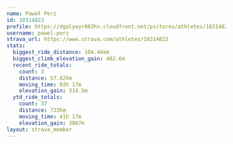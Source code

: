 ```yaml
---
name: Paweł Perz
id: 18314823
profile: https://dgalywyr863hv.cloudfront.net/pictures/athletes/18314823/5244308/1/large.jpg
username: pawel-perz
strava_url: https://www.strava.com/athletes/18314823
stats:
  biggest_ride_distance: 104.44km
  biggest_climb_elevation_gain: 462.6m
  recent_ride_totals:
    count: 3
    distance: 57.62km
    moving_time: 03h 17m
    elevation_gain: 314.5m
  ytd_ride_totals:
    count: 37
    distance: 723km
    moving_time: 41h 17m
    elevation_gain: 3807m
layout: strava_member
--- 
```

